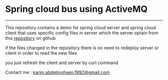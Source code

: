 # Spring cloud bus using ActiveMQ
_________________________________

This repository contains a demo for spring cloud server and spring cloud client that uses specific config files in server which the server optain from this [repository](https://github.com/karimohsen/SpringCloudConfig) on github

if the files changed in the repository there is no need to redeploy server or client in order to read the new files 

you just refresh the client and server by curl command

Contact me : karim.abdelmohsen.1992@gmail.com